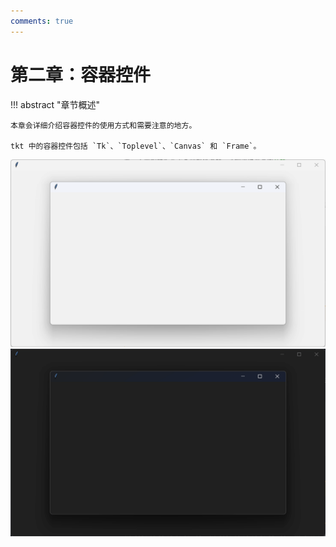 ```yaml
---
comments: true
---
```


# 第二章：容器控件

!!! abstract "章节概述"

    本章会详细介绍容器控件的使用方式和需要注意的地方。

    tkt 中的容器控件包括 `Tk`、`Toplevel`、`Canvas` 和 `Frame`。

![](images/1-1.light.png#only-light)
![](images/1-1.dark.png#only-dark)
